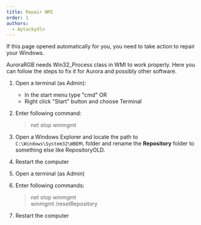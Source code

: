 ```yaml
---
title: Repair WMI
order: 1
authors:
  - Aytackydln
---
```


If this page opened automatically for you, you need to take action to repair your Windows.

AuroraRGB needs Win32_Process class in WMI to work properly.
Here you can follow the steps to fix it for Aurora and possibly other software.


1) Open a terminal (as Admin):
   - In the start menu type "cmd" OR
   - Right click "Start" button and choose Terminal

2) Enter following command:
   > net stop winmgmt

3) Open a Windows Explorer and locate the path to `C:\Windows\System32\WBEM\` folder 
and rename the **Repository** folder to something else like RepositoryOLD.

4) Restart the computer

5) Open a terminal (as Admin)

6) Enter following commands:
    > net stop winmgmt \
    winmgmt /resetRepository

7) Restart the computer
